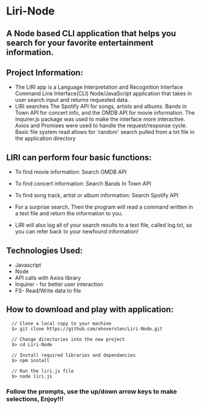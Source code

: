 # Liri-Node

## A Node based CLI application that helps you search for your favorite entertainment information.
## Project Information:
 * The LIRI app is a Language Interpretation and Recognition Interface Command Line Interface(CLI) Node/JavaScript application that takes in user search input and returns requested data.
 * LIRI searches The Spotify API for songs, artists and albums. Bands in Town API for concert info, and the OMDB API for movie information. The Inquirer.js package was used to make the interface more interactive. Axios and Promises were used to handle the request/response cycle. Basic file system read allows for 'random' search pulled from a txt file in the application directory
## LIRI can perform four basic functions:
* To find movie information: Search OMDB API

* To find concert information: Search Bands In Town API

* To find song track, artist or album information: Search Spotify API

* For a surprise search, Then the program will read a command written in a text file and return the information to you.

* LIRI will also log all of your search results to a text file, called log.txt, so you can refer back to your newfound information!

## Technologies Used:
* Javascript
* Node
* API calls with Axios library
* Inquirer - for better user interaction
* FS- Read/Write data to file
## How to download and play with application:
      // Clone a local copy to your machine
      $> git clone https://github.com/ehoversten/Liri-Node.git

      // Change directories into the new project
      $> cd Liri-Node

      // Install required libraries and dependancies
      $> npm install

      // Run the liri.js file 
      $> node liri.js
### Follow the prompts, use the up/down arrow keys to make selections, Enjoy!!!